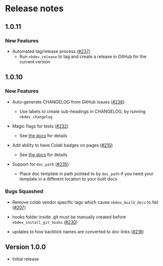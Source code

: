 # Release notes

<!-- do not remove -->

## 1.0.11

### New Features

- Automated tag/release process ([#237](https://api.github.com/repos/fastai/nbdev/issues/237))
  - Run `nbdev_release` to tag and create a release in GitHub for the current version

## 1.0.10

### New Features

- Auto-generate CHANGELOG from GitHub issues ([#236](https://github.com/fastai/nbdev/pull/236))
  - Use labels to create sub-headings in CHANGELOG, by running `nbdev_changelog`

- Magic flags for tests ([#232](https://github.com/fastai/nbdev/pull/232))
  - See [the docs](https://nbdev.fast.ai/magic_flags.html) for details

- Add ability to have Colab badges on pages ([#210](https://github.com/fastai/nbdev/pull/210))
  - See [the docs](https://nbdev.fast.ai/#Google-Colab-Badges) for details

- Support for `doc_path` ([#235](https://github.com/fastai/nbdev/pull/235))
  - Place doc template in path pointed to by `doc_path` if you need your template in a different location to your built docs

### Bugs Squashed

- Remove colab vendor specific tags which cause `nbdev_build_docs` to fail ([#207](https://github.com/fastai/nbdev/pull/207))

- hooks folder inside .git must be manually created before `nbdev_install_git_hooks` ([#230](https://github.com/fastai/nbdev/pull/230))

- updates to how backtick names are converted to doc links ([#218](https://github.com/fastai/nbdev/pull/218))

## Version 1.0.0

- Initial release


